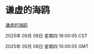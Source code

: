 # 谦虚的海鸥
[谦虚的海鸥](http://219.139.198.41:56308/qxdho/course/base/hotlink/index.php)

2025年 05月 08日 星期四 18:00:05 CST

2025年 05月 08日 星期四 10:00:05 GMT
